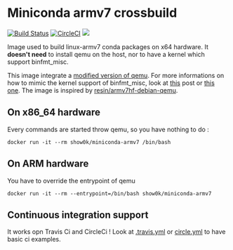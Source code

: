 # Miniconda armv7 crossbuild
[![Build Status](https://travis-ci.com/show0k/docker-miniconda-armv7.svg?token=q6kB4mpCcVGt4S3NTy9e&branch=master)](https://travis-ci.com/show0k/docker-miniconda-armv7)
[![CircleCI](https://circleci.com/gh/show0k/docker-miniconda-armv7.png?&style=shield)](https://circleci.com/gh/show0k/docker-miniconda-armv7)
[![](https://images.microbadger.com/badges/image/show0k/miniconda-armv7.svg)](https://hub.docker.com/r/show0k/miniconda-armv7/)

Image used to build linux-armv7 conda packages on x64 hardware. 
It **doesn't need** to install qemu on the host, nor to have a kernel which support binfmt_misc.

This image integrate a [modified version of qemu](https://github.com/resin-io/qemu). For more informations on how to mimic the kernel support of binfmt_misc, look at [this](https://resin.io/blog/building-arm-containers-on-any-x86-machine-even-dockerhub/) post or [this one](https://github.com/dockerparis/trusted-cross-build). The image is inspired by [resin/armv7hf-debian-qemu](https://github.com/resin-io-projects/armv7hf-debian-qemu).

## On x86_64 hardware
Every commands are started throw qemu, so you have nothing to do :

`docker run -it --rm show0k/miniconda-armv7 /bin/bash`

## On ARM hardware
You have to override the entrypoint of qemu

`docker run -it --rm --entrypoint=/bin/bash show0k/miniconda-armv7`

## Continuous integration support
It works opn Travis Ci and CircleCi ! Look at [.travis.yml](.travis.yml) or [circle.yml](circle.yml) to have basic ci examples.
